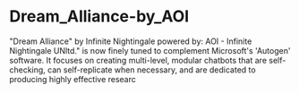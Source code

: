 # Dream_Alliance-by_AOI
"Dream Alliance" by Infinite Nightingale powered by: AOI - Infinite Nightingale UNltd." is now finely tuned to complement Microsoft's 'Autogen' software. It focuses on creating multi-level, modular chatbots that are self-checking, can self-replicate when necessary, and are dedicated to producing highly effective researc
